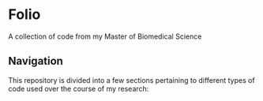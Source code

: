 # Folio
A collection of code from my Master of Biomedical Science

## Navigation
This repository is divided into a few sections pertaining to different types of code used over the course of my research:  
